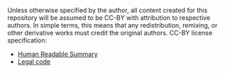Unless otherwise specified by the author, all content created for this repository will be assumed to be CC-BY with attribution to respective authors.
In simple terms, this means that any redistribution, remixing, or other derivative works must credit the original authors.
CC-BY license specification:

* [Human Readable Summary](https://creativecommons.org/licenses/by/2.0/)
* [Legal code](https://creativecommons.org/licenses/by/2.0/legalcode)
